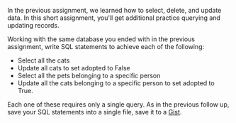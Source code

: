 <!-- 
name: Follow Up: Practice Queries and Updates
author: Iain Duncan
type: content
time: 60 minutes
 -->
In the previous assignment, we learned how to select, delete, and update data. In this short assignment, you'll get additional practice querying and updating records. 

Working with the same database you ended with in the previous assignment, write SQL statements to achieve each of the following: 

*   Select all the cats
*   Update all cats to set adopted to False
*   Select all the pets belonging to a specific person
*   Update all the cats belonging to a specific person to set adopted to True.

Each one of these requires only a single query.  As in the previous follow up, save your SQL statements into a single file, save it to a [Gist](https://gist.github.com/). 